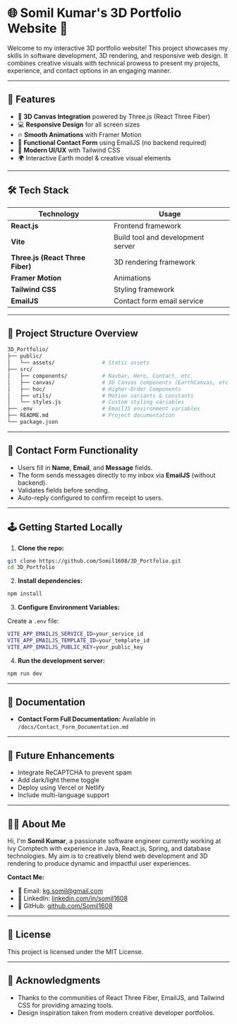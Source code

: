 # 🌐 Somil Kumar's 3D Portfolio Website 🚀

Welcome to my interactive 3D portfolio website! This project showcases my skills in software development, 3D rendering, and responsive web design. It combines creative visuals with technical prowess to present my projects, experience, and contact options in an engaging manner.

---

## 📌 Features

- 🎨 **3D Canvas Integration** powered by Three.js (React Three Fiber)
- 💻 **Responsive Design** for all screen sizes
- 🔥 **Smooth Animations** with Framer Motion
- 📩 **Functional Contact Form** using EmailJS (no backend required)
- 🌟 **Modern UI/UX** with Tailwind CSS
- 🌍 Interactive Earth model & creative visual elements

---

## 🛠️ Tech Stack

| Technology        | Usage                                    |
|-------------------|------------------------------------------|
| **React.js**      | Frontend framework                       |
| **Vite**          | Build tool and development server        |
| **Three.js (React Three Fiber)** | 3D rendering framework    |
| **Framer Motion** | Animations                               |
| **Tailwind CSS**  | Styling framework                        |
| **EmailJS**       | Contact form email service               |

---

## 📂 Project Structure Overview

```bash
3D_Portfolio/
├── public/
│   └── assets/               # Static assets
├── src/
│   ├── components/           # Navbar, Hero, Contact, etc.
│   ├── canvas/               # 3D Canvas components (EarthCanvas, etc.)
│   ├── hoc/                  # Higher-Order Components
│   ├── utils/                # Motion variants & constants
│   └── styles.js             # Custom styling variables
├── .env                      # EmailJS environment variables
├── README.md                 # Project documentation
└── package.json
```

---

## 📩 Contact Form Functionality

- Users fill in **Name**, **Email**, and **Message** fields.
- The form sends messages directly to my inbox via **EmailJS** (without backend).
- Validates fields before sending.
- Auto-reply configured to confirm receipt to users.

---

## 🕹️ Getting Started Locally

1. **Clone the repo:**

```bash
git clone https://github.com/Somil1608/3D_Portfolio.git
cd 3D_Portfolio
```

2. **Install dependencies:**

```bash
npm install
```

3. **Configure Environment Variables:**

Create a `.env` file:

```bash
VITE_APP_EMAILJS_SERVICE_ID=your_service_id
VITE_APP_EMAILJS_TEMPLATE_ID=your_template_id
VITE_APP_EMAILJS_PUBLIC_KEY=your_public_key
```

4. **Run the development server:**

```bash
npm run dev
```

---

## 📄 Documentation

- **Contact Form Full Documentation:** Available in `/docs/Contact_Form_Documentation.md`

---

## 🌟 Future Enhancements

- Integrate ReCAPTCHA to prevent spam
- Add dark/light theme toggle
- Deploy using Vercel or Netlify
- Include multi-language support

---

## 👨‍💻 About Me

Hi, I'm **Somil Kumar**, a passionate software engineer currently working at Ivy Comptech with experience in Java, React.js, Spring, and database technologies. My aim is to creatively blend web development and 3D rendering to produce dynamic and impactful user experiences.

**Contact Me:**

- 📧 Email: kg.somil@gmail.com
- 🔗 LinkedIn: [linkedin.com/in/somil1608](https://linkedin.com/in/somil1608)
- 🔗 GitHub: [github.com/Somil1608](https://github.com/Somil1608)

---

## 📃 License

This project is licensed under the MIT License.

---

## 📢 Acknowledgments

- Thanks to the communities of React Three Fiber, EmailJS, and Tailwind CSS for providing amazing tools.
- Design inspiration taken from modern creative developer portfolios.

